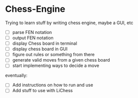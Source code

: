 # Chess-Engine
Trying to learn stuff by writing chess engine, maybe a GUI, etc

* [ ] parse FEN notation
* [ ] output FEN notation
* [ ] display Chess board in terminal
* [ ] display chess board in GUI
* [ ] figure out rules or something from there
* [ ] generate valid moves from a given chess board
* [ ] start implementing ways to decide a move

eventually:
* [ ] Add instructions on how to run and use
* [ ] Add stuff to use with LiChess